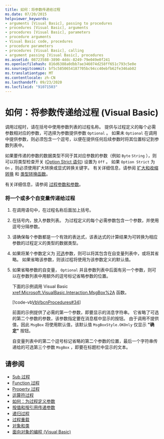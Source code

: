 ```yaml
---
title: 如何：将参数传递给过程
ms.date: 07/20/2015
helpviewer_keywords:
- arguments [Visual Basic], passing to procedures
- procedures [Visual Basic], arguments
- procedures [Visual Basic], parameters
- procedure arguments
- Visual Basic code, procedures
- procedure parameters
- procedures [Visual Basic], calling
- argument passing [Visual Basic], procedures
ms.assetid: 08723588-3890-4ddc-8249-79e049e0f241
ms.openlocfilehash: 816d6388a0dbb7ae346074d258ff651c793c5e0e
ms.sourcegitcommit: bf5c5850654187705bc94cc40ebfb62fe346ab02
ms.translationtype: MT
ms.contentlocale: zh-CN
ms.lasthandoff: 09/23/2020
ms.locfileid: "91071503"
---
```

# <a name="how-to-pass-arguments-to-a-procedure-visual-basic"></a>如何：将参数传递给过程 (Visual Basic)

调用过程时，请在括号中使用参数列表的过程名称。 提供与过程定义的每个必需参数相对应的参数，可选择为参数提供参数 `Optional` 。 如果未 `Optional` 在调用中提供参数，则必须包含一个逗号，以便在提供任何后续参数时将其位置标记到参数列表中。  
  
 如果要传递的参数的数据类型不同于其对应参数的参数（例如 `Byte` `String` ），则可以将类型检查开关 ([Option Strict 语句](../../../language-reference/statements/option-strict-statement.md)) 设置为 `Off` 。 如果 `Option Strict` 为 `On` ，则必须使用扩大转换或显式转换关键字。 有关详细信息，请参阅 [扩大和收缩转换](../data-types/widening-and-narrowing-conversions.md) 和 [类型转换函数](../../../language-reference/functions/type-conversion-functions.md)。  
  
 有关详细信息，请参阅 [过程参数和参数](./procedure-parameters-and-arguments.md)。  
  
### <a name="to-pass-one-or-more-arguments-to-a-procedure"></a>将一个或多个自变量传递给过程  
  
1. 在调用语句中，在过程名称后面加上括号。  
  
2. 在括号内，放入参数列表。 为过程定义的每个必需参数包含一个参数，并使用逗号分隔参数。  
  
3. 请确保每个参数都是一个有效的表达式，该表达式的计算结果为可转换为相应参数的过程定义的类型的数据类型。  
  
4. 如果将某个参数定义为 [可选](../../../language-reference/modifiers/optional.md)参数，则可以将其包含在自变量列表中，或将其省略。 如果省略该参数，则该过程将使用为该参数定义的默认值。  
  
5. 如果省略参数的自变量， `Optional` 并且参数列表中后面有另一个参数，则可以在参数列表中用额外的逗号标记省略参数的位置。  
  
     下面的示例调用 Visual Basic <xref:Microsoft.VisualBasic.Interaction.MsgBox%2A> 函数。  
  
     [!code-vb[VbVbcnProcedures#34](~/samples/snippets/visualbasic/VS_Snippets_VBCSharp/VbVbcnProcedures/VB/Class1.vb#34)]  
  
     前面的示例提供了必需的第一个参数，即要显示的消息字符串。 它省略了可选的第二个参数的参数，该参数指定要在消息框中显示的按钮。 由于调用不提供值，因此 `MsgBox` 将使用默认值，该默认值 `MsgBoxStyle.OKOnly` 仅显示 **"确定"** 按钮。  
  
     自变量列表中的第二个逗号标记省略的第二个参数的位置，最后一个字符串传递给的可选第三个参数 `MsgBox` ，即要在标题栏中显示的文本。  
  
## <a name="see-also"></a>请参阅

- [Sub 过程](./sub-procedures.md)
- [Function 过程](./function-procedures.md)
- [Property 过程](./property-procedures.md)
- [运算符过程](./operator-procedures.md)
- [如何：为过程定义参数](./how-to-define-a-parameter-for-a-procedure.md)
- [按值和按引用传递参数](./passing-arguments-by-value-and-by-reference.md)
- [递归过程](./recursive-procedures.md)
- [过程重载](./procedure-overloading.md)
- [对象和类](../objects-and-classes/index.md)
- [面向对象的编程 (Visual Basic)](../../concepts/object-oriented-programming.md)
